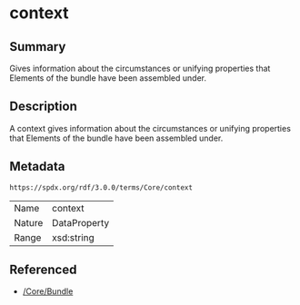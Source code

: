 <!-- Automatically generated by spec-parser v2.3.0 on 2024-07-16T15:00:52.540788+00:00 -->
<!-- SPDX-License-Identifier: Community-Spec-1.0 -->

# context

## Summary

Gives information about the circumstances or unifying properties
that Elements of the bundle have been assembled under.


## Description

A context gives information about the circumstances or unifying properties
that Elements of the bundle have been assembled under.


## Metadata

`https://spdx.org/rdf/3.0.0/terms/Core/context`


| | |
|---|---|
| Name | context |
| Nature | DataProperty |
| Range | xsd:string |




## Referenced

- [/Core/Bundle](../../Core/Classes/Bundle.md)

